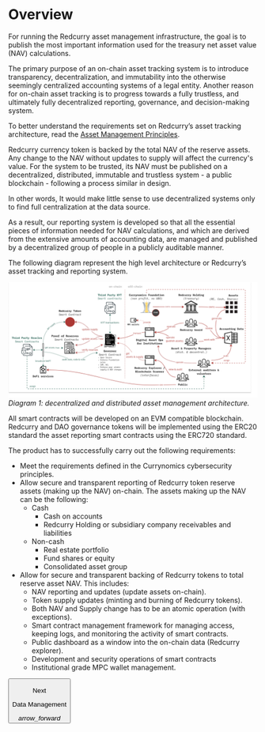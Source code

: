 # Overview
For running the Redcurry asset management infrastructure, the goal is to publish the most important information used for the treasury net asset value (NAV) calculations.

The primary purpose of an on-chain asset tracking system is to introduce transparency, decentralization, and immutability into the otherwise seemingly centralized accounting systems of a legal entity. Another reason for on-chain asset tracking is to progress towards a fully trustless, and ultimately fully decentralized reporting, governance, and decision-making system.

To better understand the requirements set on Redcurry’s asset tracking architecture, read the [Asset Management Principles](/asset/treasury/management.md).

Redcurry currency token is backed by the total NAV of the reserve assets. Any change to the NAV without updates to supply will affect the currency's value. For the system to be trusted, its NAV must be published on a decentralized, distributed, immutable and trustless system - a public blockchain - following a process similar in design.  

In other words, It would make little sense to use decentralized systems only to find full centralization at the data source. 

As a result, our reporting system is developed so that all the essential pieces of information needed for NAV calculations, and which are derived from the extensive amounts of accounting data, are managed and published by a decentralized group of people in a publicly auditable manner. 

The following diagram represent the high level architecture or Redcurry’s asset tracking and reporting system.

![image](../../media/img/redc_arch.png)
*Diagram 1: decentralized and distributed asset management architecture.*

All smart contracts will be developed on an EVM compatible blockchain. Redcurry and DAO governance tokens will be implemented using the ERC20 standard the asset reporting smart contracts using the ERC720 standard.

The product has to successfully carry out the following requirements:
* Meet the requirements defined in the Currynomics cybersecurity principles.
* Allow secure and transparent reporting of Redcurry token reserve assets (making up the NAV) on-chain. The assets making up the NAV can be the following:
    * Cash
        * Cash on accounts
        * Redcurry Holding or subsidiary company receivables and liabilities
    * Non-cash
        * Real estate portfolio
        * Fund shares or equity
        * Consolidated asset group
* Allow for secure and transparent backing of Redcurry tokens to total reserve asset NAV. This includes:
    * NAV reporting and updates (update assets on-chain).
    * Token supply updates (minting and burning of Redcurry tokens).
    * Both NAV and Supply change has to be an atomic operation (with exceptions).
    * Smart contract management framework for managing access, keeping logs, and monitoring the activity of smart contracts.
    * Public dashboard as a window into the on-chain data (Redcurry explorer).
    * Development and security operations of smart contracts
    * Institutional grade MPC wallet management.

<a href="/#/asset/technology/management">
    <button class="nextButton" >
        <div class="copy">
            <p class="title">Next</p>
            <p class="value">Data Management</p>
        </div>
        <div class="icon"><i class="material-icons">arrow_forward</i></div>
    </button>
</a>

<!-- [Next: Asset Management](/asset/technology/management.md) -->

